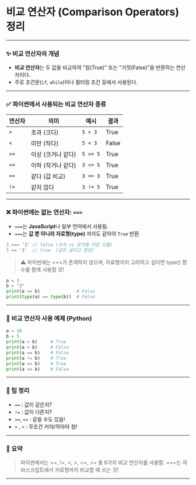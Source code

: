 # 비교 연산자 (Comparison Operators) 정리

---

### ✨ 비교 연산자의 개념

- **비교 연산자**는 두 값을 비교하여 "참(True)" 또는 "거짓(False)"을 반환하는 연산자이다.
- 주로 조건문(`if`, `while`)이나 필터링 조건 등에서 사용된다.

---

### ✅ 파이썬에서 사용되는 비교 연산자 종류

| 연산자 | 의미 | 예시 | 결과 |
| --- | --- | --- | --- |
| `>` | 초과 (크다) | `5 > 3` | True |
| `<` | 미만 (작다) | `5 < 3` | False |
| `>=` | 이상 (크거나 같다) | `5 >= 5` | True |
| `<=` | 이하 (작거나 같다) | `3 <= 5` | True |
| `==` | 같다 (값 비교) | `3 == 3` | True |
| `!=` | 같지 않다 | `3 != 5` | True |

---

### ❌ 파이썬에는 없는 연산자: `===`

- `===`는 **JavaScript**나 일부 언어에서 사용됨.
- `===`는 **값 뿐 아니라 자료형(type)** 까지도 같아야 `True` 반환.

```jsx
3 === '3' // false (숫자 vs 문자열 타입 다름)
3 == '3'  // true  (값은 같다고 판단)

```

> ⚠️ 파이썬에는 ===가 존재하지 않으며, 자료형까지 고려하고 싶다면 type() 함수를 함께 사용할 것!
> 

```python
a = 3
b = "3"
print(a == b)              # False
print(type(a) == type(b))  # False

```

---

### 🤯 비교 연산자 사용 예제 (Python)

```python
a = 10
b = 5
print(a > b)     # True
print(a < b)     # False
print(a == b)    # False
print(a != b)    # True
print(a >= b)    # True
print(a <= b)    # False

```

---

### 🔹 팁 정리

- `==` : 값이 같은지?
- `!=` : 값이 다른지?
- `>=`, `<=` : 같을 수도 있음!
- `>` , `<` : 무조건 커야/작아야 참!

---

### 🌟 요약

> 파이썬에서는 ==, !=, <, >, <=, >= 총 6가지 비교 연산자를 사용함. ===는 자바스크립트에서 자료형까지 비교할 때 쓰는 것!
> 

---